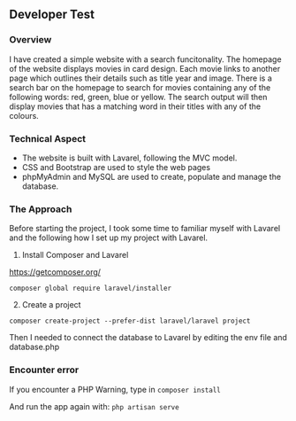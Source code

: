## Developer Test

### Overview
I have created a simple website with a search funcitonality. The homepage of the website displays movies in card design. Each movie links to another page which outlines their details such as title year and image. There is a search bar on the homepage to search for movies containing any of the following words: red, green, blue or yellow. The search output will then display movies that has a matching word in their titles with any of the colours. 

### Technical Aspect
- The website is built with Lavarel, following the MVC model. 
- CSS and Bootstrap are used to style the web pages
- phpMyAdmin and MySQL are used to create, populate and manage the database.

### The Approach
Before starting the project, I took some time to familiar myself with Lavarel and the following how I set up my project with Lavarel.

1. Install Composer and Lavarel

https://getcomposer.org/

```composer global require laravel/installer```

2. Create a project

```composer create-project --prefer-dist laravel/laravel project```

Then I needed to connect the database to Lavarel by editing the env file and database.php


### Encounter error 
If you encounter a PHP Warning, type in
```composer install```

And run the app again with:
```php artisan serve```

